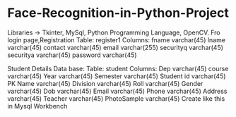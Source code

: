 # Face-Recognition-in-Python-Project
Libraries -> Tkinter, MySql, Python Programming Language, OpenCV.
Fro login page,Registration
Table:  register1
Columns:
fname varchar(45) 
lname varchar(45) 
contact varchar(45) 
email varchar(255) 
securityq varchar(45) 
securitya varchar(45) 
password varchar(45)

Student Details Data base:
Table: student
Columns:
Dep varchar(45) 
course varchar(45) 
Year varchar(45) 
Semester varchar(45) 
Student id varchar(45) PK 
Name varchar(45) 
Division varchar(45) 
Roll varchar(45) 
Gender varchar(45) 
Dob varchar(45) 
Email varchar(45) 
Phone varchar(45) 
Address varchar(45) 
Teacher varchar(45) 
PhotoSample varchar(45)
Create like this in Mysql Workbench
